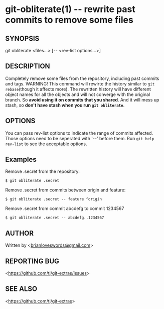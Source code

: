 git-obliterate(1) -- rewrite past commits to remove some files
===============================

## SYNOPSIS

git obliterate &lt;files...&gt; [-- &lt;rev-list options...&gt;]

## DESCRIPTION

Completely remove some files from the repository, including past commits and tags. 
WARNING! This command will rewirte the history similar to `git rebase`(though it affects more). The rewritten history will have different object names for all the objects and will not converge with the original branch. So **avoid using it on commits that you shared**.
And it will mess up stash, so **don't have stash when you run `git obliterate`**.

## OPTIONS

You can pass rev-list options to indicate the range of commits affected. Those options need to be seperated with '--' before them. Run `git help rev-list` to see the acceptable options.

## Examples

  Remove .secret from the repository:

    $ git obliterate .secret

  Remove .secret from commits between origin and feature:

    $ git obliterate .secret -- feature ^origin

  Remove .secret from commit abcdefg to commit 1234567

    $ git obliterate .secret -- abcdefg..1234567

## AUTHOR

Written by &lt;<brianloveswords@gmail.com>&gt;

## REPORTING BUG

&lt;<https://github.com/tj/git-extras/issues>&gt;

## SEE ALSO

&lt;<https://github.com/tj/git-extras>&gt;
